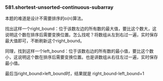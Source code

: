 ### 581.shortest-unsorted-continuous-subarray

本题的难道是设计不需要排序的o(n)算法。

找出这样一个right_bound：位于该数左边的所有数的最大值，要比这个数大，这说明这个数在排序后需要变换位置。怎么找呢？将数组从左到右过一遍，实时保存最大值即可，不断刷新这个right_bound。

同理，找到这样一个left_bound：位于该数右边的所有数的最小值，要比这个数小，这说明这个数在排序后需要变换位置。也是讲数组从右往左过一遍，实时保存最小值。

最后当right_bound>left_bound时，结果就是 right_bound-left_bound+1

